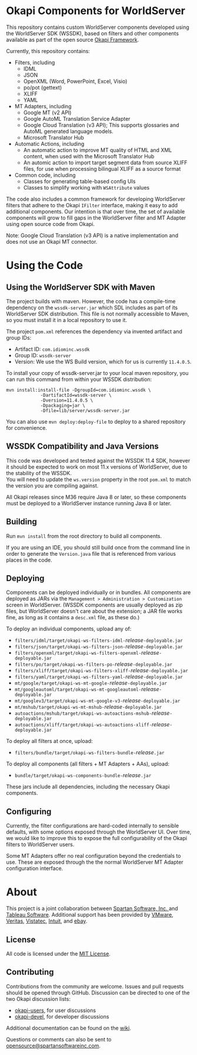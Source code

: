 Okapi Components for WorldServer
================================

This repository contains custom WorldServer components developed using the
WorldServer SDK (WSSDK), based on filters and other components available as
part of the open source [Okapi Framework](http://okapi.opentag.com/).

Currently, this repository contains:

* Filters, including
   * IDML
   * JSON
   * OpenXML (Word, PowerPoint, Excel, Visio)
   * po/pot (gettext)
   * XLIFF
   * YAML
* MT Adapters, including
   * Google MT (v2 API)
   * Google AutoML Translation Service Adapter
   * Google Cloud Translation (v3 API); This supports glossaries and AutoML generated language models.
   * Microsoft Translator Hub
* Automatic Actions, including
   * An automatic action to improve MT quality of HTML and XML content, when used with the Microsoft Translator Hub
   * An automic action to import target segment data from source XLIFF files, for use when processing bilingual XLIFF as a source format
* Common code, including
   * Classes for generating table-based config UIs
   * Classes to simplify working with `WSAttribute` values

The code also includes a common framework for developing WorldServer filters
that adhere to the Okapi `IFilter` interface, making it easy to add
additional components.  Our intention is that over time, the set of
available components will grow to fill gaps in the WorldServer filter and
MT Adapter using open source code from Okapi.

Note: Google Cloud Translation (v3 API) is a native implementation and does not use an Okapi MT connector.

Using the Code
==============

Using the WorldServer SDK with Maven
------------------------------------
The project builds with maven.  However, the code has a compile-time dependency
on the `wssdk-server.jar` which SDL includes as part of its WorldServer
SDK distribution.  This file is not normally accessible to Maven, so you
must install it in a local repository to use it.

The project `pom.xml` references the dependency via invented artifact
and group IDs:

* Artifact ID: `com.idiominc.wssdk`
* Group ID: `wssdk-server`
* Version: We use the WS Build version, which for us is currently `11.4.0.5`. 

To install your copy of wssdk-server.jar to your local maven repository, you
can run this command from within your WSSDK distribution:

    mvn install:install-file -DgroupId=com.idiominc.wssdk \
                 -DartifactId=wssdk-server \
                 -Dversion=11.4.0.5 \
                 -Dpackaging=jar \
                 -Dfile=lib/server/wssdk-server.jar 

You can also use `mvn deploy:deploy-file` to deploy to a shared repository
for convenience.

WSSDK Compatibility and Java Versions
-------------------------------------
This code was developed and tested against the WSSDK 11.4 SDK, however it
should be expected to work on most 11.x versions of WorldServer, due to the stability of the WSSDK.  
You will need to update the `ws.version` property in the root `pom.xml` to match the version you are
compiling against.

All Okapi releases since M36 require Java 8 or later, so these components must 
be deployed to a WorldServer instance running Java 8 or later.

Building
--------
Run `mvn install` from the root directory to build all components.

If you are using an IDE, you should still build once from the command line
in order to generate the `Version.java` file that is referenced from various
places in the code.

Deploying
---------

Components can be deployed individually or in bundles.  All components
are deployed as JARs via the `Management > Administration > Customization`
screen in WorldServer.  (WSSDK components are usually deployed as zip files,
but WorldServer doesn't care about the extension; a JAR file works fine, as
long as it contains a `desc.xml` file, as these do.)

To deploy an individual components, upload any of:

* `filters/idml/target/okapi-ws-filters-idml-`*release*`-deployable.jar`
* `filters/json/target/okapi-ws-filters-json-`*release*`-deployable.jar`
* `filters/openxml/target/okapi-ws-filters-openxml-`*release*`-deployable.jar`
* `filters/po/target/okapi-ws-filters-po-`*release*`-deployable.jar`
* `filters/xliff/target/okapi-ws-filters-xliff-`*release*`-deployable.jar`
* `filters/yaml/target/okapi-ws-filters-yaml-`*release*`-deployable.jar`
* `mt/google/target/okapi-ws-mt-google-`*release*`-deployable.jar`
* `mt/googleautoml/target/okapi-ws-mt-googleautoml-`*release*`-deployable.jar`
* `mt/googlev3/target/okapi-ws-mt-google-v3-`*release*`-deployable.jar`
* `mt/mshub/target/okapi-ws-mt-mshub-`*release*`-deployable.jar`
* `autoactions/mshub/target/okapi-ws-autoactions-mshub-`*release*`-deployable.jar`
* `autoactions/xliff/target/okapi-ws-autoactions-xliff-`*release*`-deployable.jar`

To deploy all filters at once, upload:

* `filters/bundle/target/okapi-ws-filters-bundle-`*release*`.jar`

To deploy all components (all filters + MT Adapters + AAs), upload:

* `bundle/target/okapi-ws-components-bundle-`*release*`.jar`

These jars include all dependencies, including the necessary Okapi components.

Configuring
-----------

Currently, the filter configurations are hard-coded internally to sensible 
defaults, with some options exposed through the WorldServer UI.  Over time,
we would like to improve this to expose the full configurability of the
Okapi filters to WorldServer users.

Some MT Adapters offer no real configuration beyond the credentials to use.
These are exposed through the the normal WorldServer MT Adapter configuration
interface.

About
=====
This project is a joint collaboration between [Spartan Software, Inc.
](http://spartansoftwareinc.com) and [Tableau Software](http://www.tableau.com/).  Additional support has been provided by [VMware](https://vmware.com), [Veritas](https://veritas.com), [Vistatec](http://vistatec.com/), [Intuit](https://www.intuit.com/), and [ebay](http://www.ebay.com/).

License
-------
All code is licensed under the 
[MIT License](https://opensource.org/licenses/MIT).

Contributing
------------

Contributions from the community are welcome.  Issues and pull requests should
be opened through GitHub.  Discussion can be directed to one of the two Okapi
discussion lists:

* [okapi-users](https://groups.google.com/forum/#!forum/okapi-users), for user discussions
* [okapi-devel](https://groups.google.com/forum/#!forum/okapi-devel), for developer discussions

Additional documentation can be found on the
[wiki](https://github.com/spartansw/okapi-worldserver-components/wiki).

Questions or comments can also be sent to [opensource@spartansoftwareinc.com](mailto:opensource@spartansoftwareinc.com).

